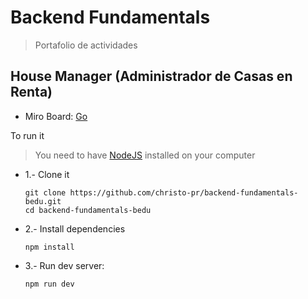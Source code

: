 # Backend Fundamentals
> Portafolio de actividades

## House Manager (Administrador de Casas en Renta)

* Miro Board: [Go](https://miro.com/app/board/o9J_kp7JUNQ=/)

To run it
> You need to have [NodeJS](https://nodejs.org/en/download/) installed on your computer

* 1.- Clone it
  ```
  git clone https://github.com/christo-pr/backend-fundamentals-bedu.git
  cd backend-fundamentals-bedu
  ```

* 2.- Install dependencies

  ```
  npm install
  ```

* 3.- Run dev server:
  ```
  npm run dev
  ```
